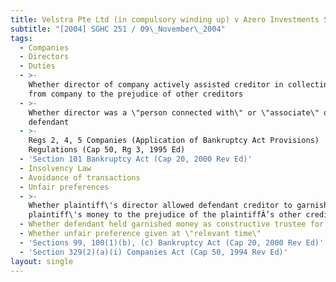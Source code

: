 ```yaml
---
title: Velstra Pte Ltd (in compulsory winding up) v Azero Investments SA
subtitle: "[2004] SGHC 251 / 09\_November\_2004"
tags:
  - Companies
  - Directors
  - Duties
  - >-
    Whether director of company actively assisted creditor in collecting debt
    from company to the prejudice of other creditors
  - >-
    Whether director was a \"person connected with\" or \"associate\" of
    defendant
  - >-
    Regs 2, 4, 5 Companies (Application of Bankruptcy Act Provisions)
    Regulations (Cap 50, Rg 3, 1995 Ed)
  - 'Section 101 Bankruptcy Act (Cap 20, 2000 Rev Ed)'
  - Insolvency Law
  - Avoidance of transactions
  - Unfair preferences
  - >-
    Whether plaintiff\'s director allowed defendant creditor to garnish the
    plaintiff\'s money to the prejudice of the plaintiffÂ’s other creditors
  - Whether defendant held garnished money as constructive trustee for plaintiff
  - Whether unfair preference given at \"relevant time\"
  - 'Sections 99, 100(1)(b), (c) Bankruptcy Act (Cap 20, 2000 Rev Ed)'
  - 'Section 329(2)(a)(i) Companies Act (Cap 50, 1994 Rev Ed)'
layout: single
---
```


